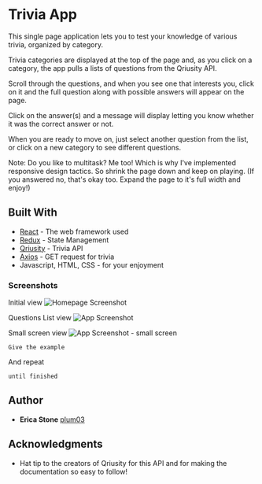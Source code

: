 # Trivia App

This single page application lets you to test your knowledge of various trivia, organized by category.

Trivia categories are displayed at the top of the page and, as you click on a category, the app pulls a lists of questions from the Qriusity API.

Scroll through the questions, and when you see one that interests you, click on it and the full question along with possible answers will appear on the page.

Click on the answer(s) and a message will display letting you know whether it was the correct answer or not.

When you are ready to move on, just select another question from the list, or click on a new category to see different questions.

Note: Do you like to multitask?  Me too!  Which is why I've implemented responsive design tactics.  So shrink the page down and keep on playing.  (If you answered no, that's okay too.  Expand the page to it's full width and enjoy!)


## Built With

* [React](https://reactjs.org/) - The web framework used
* [Redux](https://redux.js.org/) - State Management
* [Qriusity](https://qriusity.com/) - Trivia API
* [Axios](https://github.com/axios/axios) - GET request for trivia 
* Javascript, HTML, CSS - for your enjoyment 


### Screenshots

Initial view 
![Homepage Screenshot](public/images/main-full-screen)

Questions List view
![App Screenshot](public/images/app-full-screen)

Small screen view
![App Screenshot - small screen](public/images/app-small)


```
Give the example
```

And repeat

```
until finished
```

## Author

* **Erica Stone** [plum03](https://github.com/plum03)


## Acknowledgments

* Hat tip to the creators of Qriusity for this API and for making the documentation so easy to follow!


